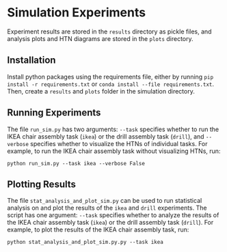 # Simulation Experiments

Experiment results are stored in the `results` directory as pickle files, and analysis plots and HTN diagrams are stored in the `plots` directory.

## Installation
Install python packages using the requirements file, either by running `pip install -r requirements.txt` or `conda install --file requirements.txt`. Then, create a `results` and `plots` folder in the simulation directory.

## Running Experiments
The file `run_sim.py` has two arguments: `--task` specifies whether to run the IKEA chair assembly task (`ikea`) or the drill assembly task (`drill`), and `--verbose` specifies whether to visualize the HTNs of individual tasks. For example, to run the IKEA chair assembly task without visualizing HTNs, run: 
```
python run_sim.py --task ikea --verbose False
```

## Plotting Results
The file `stat_analysis_and_plot_sim.py` can be used to run statistical analysis on and plot the results of the `ikea` and `drill` experiments. The script has one argument: `--task` specifies whether to analyze the results of the IKEA chair assembly task (`ikea`) or the drill assembly task (`drill`). For example, to plot the results of the IKEA chair assembly task, run:
```
python stat_analysis_and_plot_sim.py.py --task ikea
```